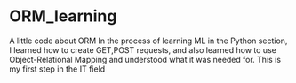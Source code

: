 # ORM_learning
A little code about ORM
In the process of learning ML in the Python section, I learned how to create GET,POST requests, and also learned how to use Object-Relational Mapping and understood what it was needed for. This is my first step in the IT field
